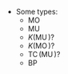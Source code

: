 












-   Some types:
    -   ${\operatorname{MO}}$
    -   ${\operatorname{MU}}$
    -   $K({\operatorname{MU}})$?
    -   $K({\operatorname{MO}})$?
    -   ${\operatorname{TC}}({\operatorname{MU}})$?
    -   ${\operatorname{BP}}$
